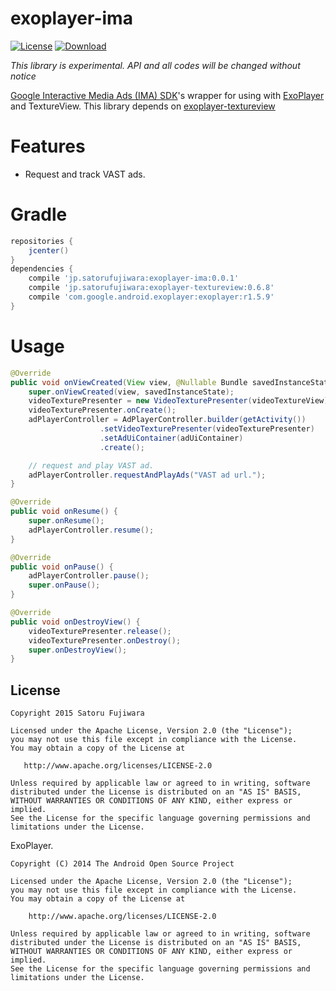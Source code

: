 exoplayer-ima
===

[![License](https://img.shields.io/badge/license-Apache%202-blue.svg)](https://www.apache.org/licenses/LICENSE-2.0)
[![Download](https://api.bintray.com/packages/satorufujiwara/maven/exoplayer-ima/images/download.svg)](https://bintray.com/satorufujiwara/maven/exoplayer-ima/_latestVersion)

*This library is experimental. API and all codes will be changed without notice*

[Google Interactive Media Ads (IMA) SDK](https://developers.google.com/interactive-media-ads/docs/sdks/android/)'s wrapper for using with [ExoPlayer](https://github.com/google/ExoPlayer) and TextureView.
This library depends on [exoplayer-textureview](https://github.com/satorufujiwara/exoplayer-textureview)

# Features
* Request and track VAST ads.

# Gradle

```groovy
repositories {
    jcenter()
}
dependencies {
    compile 'jp.satorufujiwara:exoplayer-ima:0.0.1'
    compile 'jp.satorufujiwara:exoplayer-textureview:0.6.8'
    compile 'com.google.android.exoplayer:exoplayer:r1.5.9'
}
```

# Usage

```java
@Override
public void onViewCreated(View view, @Nullable Bundle savedInstanceState) {
    super.onViewCreated(view, savedInstanceState);
    videoTexturePresenter = new VideoTexturePresenter(videoTextureView);
    videoTexturePresenter.onCreate();
    adPlayerController = AdPlayerController.builder(getActivity())
                    .setVideoTexturePresenter(videoTexturePresenter)
                    .setAdUiContainer(adUiContainer)
                    .create();

    // request and play VAST ad.
    adPlayerController.requestAndPlayAds("VAST ad url.");
}

@Override
public void onResume() {
    super.onResume();
    adPlayerController.resume();
}

@Override
public void onPause() {
    adPlayerController.pause();
    super.onPause();
}

@Override
public void onDestroyView() {
    videoTexturePresenter.release();
    videoTexturePresenter.onDestroy();
    super.onDestroyView();
}
```

License
-------

    Copyright 2015 Satoru Fujiwara

    Licensed under the Apache License, Version 2.0 (the "License");
    you may not use this file except in compliance with the License.
    You may obtain a copy of the License at

       http://www.apache.org/licenses/LICENSE-2.0

    Unless required by applicable law or agreed to in writing, software
    distributed under the License is distributed on an "AS IS" BASIS,
    WITHOUT WARRANTIES OR CONDITIONS OF ANY KIND, either express or implied.
    See the License for the specific language governing permissions and
    limitations under the License.

ExoPlayer.

    Copyright (C) 2014 The Android Open Source Project
    
    Licensed under the Apache License, Version 2.0 (the "License");
    you may not use this file except in compliance with the License.
    You may obtain a copy of the License at
    
        http://www.apache.org/licenses/LICENSE-2.0
    
    Unless required by applicable law or agreed to in writing, software
    distributed under the License is distributed on an "AS IS" BASIS,
    WITHOUT WARRANTIES OR CONDITIONS OF ANY KIND, either express or implied.
    See the License for the specific language governing permissions and
    limitations under the License.
